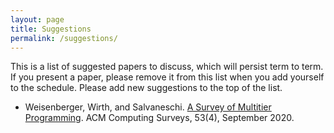 ```yaml
---
layout: page
title: Suggestions
permalink: /suggestions/
---
```

This is a list of suggested papers to discuss, which will persist term to term. If you present a paper, please remove it from this list when you add yourself to the schedule. Please add new suggestions to the top of the list.


- Weisenberger, Wirth, and Salvaneschi. [A Survey of Multitier Programming](https://dl.acm.org/doi/abs/10.1145/3397495). ACM Computing Surveys, 53(4), September 2020.
